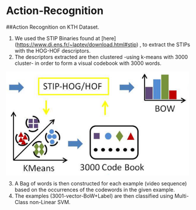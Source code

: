 # Action-Recognition

##Action Recognition on KTH Dataset.

1. We used the STIP Binaries found at [here] (https://www.di.ens.fr/~laptev/download.html#stip) , to extract the STIPs with the HOG-HOF descriptors.
2. The descriptors extracted are then clustered -using k-means with 3000 cluster- in order to form a visual codebook with 3000 words.

<img src="/images/pipeline.png" width="500" align="center">

3. A Bag of words is then constructed for each example (video sequence)  based on the occurrences of the codewords in the given example.
4. The examples (3001-vector-BoW+Label) are then classified using Multi-Class non-Linear SVM.
